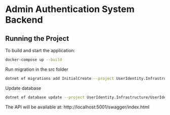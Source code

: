 # Admin Authentication System Backend

## Running the Project

To build and start the application:

```bash
docker-compose up --build
```
Run migration in the src folder
```bash
dotnet ef migrations add InitialCreate --project UserIdentity.Infrastructure/UserIdentity.Infrastructure.csproj --startup-project UserIdentity.API/UserIdentity.API.csproj
```

Update database
```bash
dotnet ef database update --project UserIdentity.Infrastructure/UserIdentity.Infrastructure.csproj --startup-project UserIdentity.API/UserIdentity.API.csproj
```

The API will be available at: http://localhost:5001/swagger/index.html
